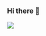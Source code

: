### Hi there 👋
<img src="[https://user-images.githubusercontent.com/74038190/212748830-4c709398-a386-4761-84d7-9e10b98fbe6e.gif](https://user-images.githubusercontent.com/74038190/213910845-af37a709-8995-40d6-be59-724526e3c3d7.gif)"/>

<!--
**DenKomFSD/DenKomFSD** is a ✨ _special_ ✨ repository because its `README.md` (this file) appears on your GitHub profile.

Here are some ideas to get you started:

- 🔭 I’m currently working on ...
- 🌱 I’m currently learning ...
- 👯 I’m looking to collaborate on ...
- 🤔 I’m looking for help with ...
- 💬 Ask me about ...
- 📫 How to reach me: ...
- 😄 Pronouns: ...
- ⚡ Fun fact: ...
-->
